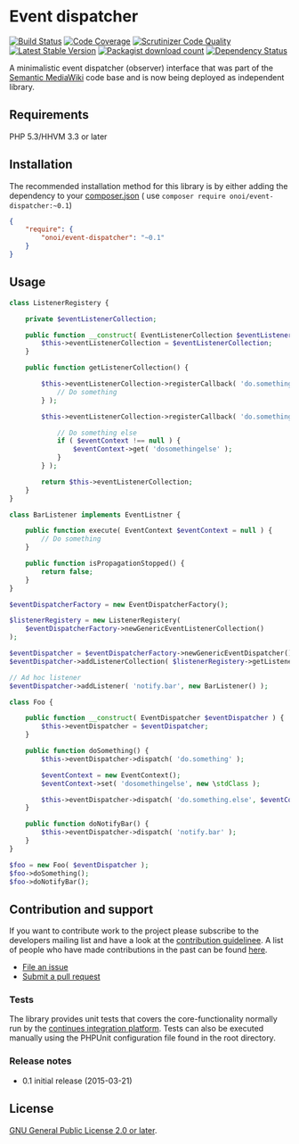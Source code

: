# Event dispatcher

[![Build Status](https://secure.travis-ci.org/onoi/event-dispatcher.svg?branch=master)](http://travis-ci.org/onoi/event-dispatcher)
[![Code Coverage](https://scrutinizer-ci.com/g/onoi/event-dispatcher/badges/coverage.png?b=master)](https://scrutinizer-ci.com/g/onoi/event-dispatcher/?branch=master)
[![Scrutinizer Code Quality](https://scrutinizer-ci.com/g/onoi/event-dispatcher/badges/quality-score.png?b=master)](https://scrutinizer-ci.com/g/onoi/event-dispatcher/?branch=master)
[![Latest Stable Version](https://poser.pugx.org/onoi/event-dispatcher/version.png)](https://packagist.org/packages/onoi/event-dispatcher)
[![Packagist download count](https://poser.pugx.org/onoi/event-dispatcher/d/total.png)](https://packagist.org/packages/onoi/event-dispatcher)
[![Dependency Status](https://www.versioneye.com/php/onoi:event-dispatcher/badge.png)](https://www.versioneye.com/php/onoi:event-dispatcher)

A minimalistic event dispatcher (observer) interface that was part of the [Semantic MediaWiki][smw] code base and
is now being deployed as independent library.

## Requirements

PHP 5.3/HHVM 3.3 or later

## Installation

The recommended installation method for this library is by either adding
the dependency to your [composer.json][composer] ( use `composer require onoi/event-dispatcher:~0.1`)

```json
{
	"require": {
		"onoi/event-dispatcher": "~0.1"
	}
}
```

## Usage

```php
class ListenerRegistery {

	private $eventListenerCollection;

	public function __construct( EventListenerCollection $eventListenerCollection ) {
		$this->eventListenerCollection = $eventListenerCollection;
	}

	public function getListenerCollection() {

		$this->eventListenerCollection->registerCallback( 'do.something', function() {
			// Do something
		} );

		$this->eventListenerCollection->registerCallback( 'do.something.else', function( EventContext $eventContext = null ) {

			// Do something else
			if ( $eventContext !== null ) {
				$eventContext->get( 'dosomethingelse' );
			}
		} );

		return $this->eventListenerCollection;
	}
}
```
```php
class BarListener implements EventListner {

	public function execute( EventContext $eventContext = null ) {
		// Do something
	}

	public function isPropagationStopped() {
		return false;
	}
}
```
```php
$eventDispatcherFactory = new EventDispatcherFactory();

$listenerRegistery = new ListenerRegistery(
	$eventDispatcherFactory->newGenericEventListenerCollection()
);

$eventDispatcher = $eventDispatcherFactory->newGenericEventDispatcher();
$eventDispatcher->addListenerCollection( $listenerRegistery->getListenerCollection() );

// Ad hoc listener
$eventDispatcher->addListener( 'notify.bar', new BarListener() );

class Foo {

	public function __construct( EventDispatcher $eventDispatcher ) {
		$this->eventDispatcher = $eventDispatcher;
	}

	public function doSomething() {
		$this->eventDispatcher->dispatch( 'do.something' );

		$eventContext = new EventContext();
		$eventContext->set( 'dosomethingelse', new \stdClass );

		$this->eventDispatcher->dispatch( 'do.something.else', $eventContext );
	}

	public function doNotifyBar() {
		$this->eventDispatcher->dispatch( 'notify.bar' );
	}
}

$foo = new Foo( $eventDispatcher );
$foo->doSomething();
$foo->doNotifyBar();
```

## Contribution and support

If you want to contribute work to the project please subscribe to the
developers mailing list and have a look at the [contribution guidelinee](/CONTRIBUTING.md). A list of people who have made contributions in the past can be found [here][contributors].

* [File an issue](https://github.com/onoi/event-dispatcher/issues)
* [Submit a pull request](https://github.com/onoi/event-dispatcher/pulls)

### Tests

The library provides unit tests that covers the core-functionality normally run by the [continues integration platform][travis]. Tests can also be executed manually using the PHPUnit configuration file found in the root directory.

### Release notes

* 0.1 initial release (2015-03-21)

## License

[GNU General Public License 2.0 or later][license].

[composer]: https://getcomposer.org/
[contributors]: https://github.com/onoi/event-dispatcher/graphs/contributors
[license]: https://www.gnu.org/copyleft/gpl.html
[travis]: https://travis-ci.org/onoi/event-dispatcher
[smw]: https://github.com/SemanticMediaWiki/SemanticMediaWiki/

